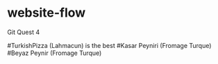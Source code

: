 # website-flow
Git Quest 4

#TurkishPizza (Lahmacun) is the best
#Kasar Peyniri (Fromage Turque)
#Beyaz Peynir (Fromage Turque)
